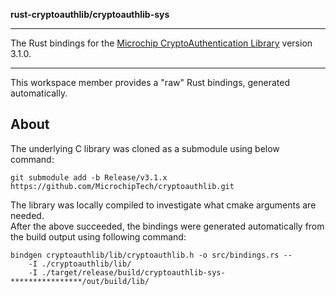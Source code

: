 **rust-cryptoauthlib/cryptoauthlib-sys**
***

The Rust bindings for the [Microchip CryptoAuthentication Library](https://github.com/MicrochipTech/cryptoauthlib) version 3.1.0.

***
This workspace member provides a "raw" Rust bindings, generated automatically.

## About
The underlying C library was cloned as a submodule using below command:
~~~
git submodule add -b Release/v3.1.x https://github.com/MicrochipTech/cryptoauthlib.git
~~~
The library was locally compiled to investigate what cmake arguments are needed.<br>
After the above succeeded, the bindings were generated automatically from the build output using following command:
~~~
bindgen cryptoauthlib/lib/cryptoauthlib.h -o src/bindings.rs --
    -I ./cryptoauthlib/lib/
    -I ./target/release/build/cryptoauthlib-sys-****************/out/build/lib/
~~~
